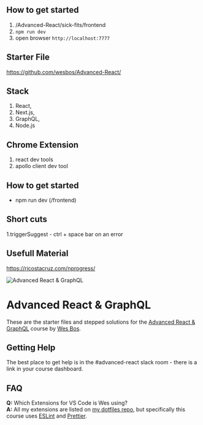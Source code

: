## How to get started
1. /Advanced-React/sick-fits/frontend
2. `npm run dev`
3. open browser `http://localhost:7777`

## Starter File
https://github.com/wesbos/Advanced-React/

## Stack
1. React, 
2. Next.js, 
3. GraphQL, 
4. Node.js

## Chrome Extension
1. react dev tools
2. apollo client dev tool

## How to get started
- npm run dev (/frontend)

## Short cuts
1.triggerSuggest - ctrl + space bar on an error


## Usefull Material
https://ricostacruz.com/nprogress/


![Advanced React & GraphQL](https://advancedreact.com/images/ARG/arg-facebook-share.png)

# Advanced React & GraphQL

These are the starter files and stepped solutions for the [Advanced React & GraphQL](https://AdvancedReact.com) course by [Wes Bos](https://WesBos.com/).

## Getting Help

The best place to get help is in the #advanced-react slack room - there is a link in your course dashboard.

## FAQ

**Q:** Which Extensions for VS Code is Wes using?  
**A:** All my extensions are listed on [my dotfiles repo](https://github.com/wesbos/dotfiles), but specifically this course uses [ESLint](https://github.com/Microsoft/vscode-eslint) and [Prettier](https://github.com/prettier/prettier-vscode).
